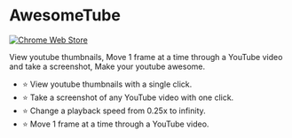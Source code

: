 # AwesomeTube

<a rel="noreferrer noopener" href="https://chrome.google.com/webstore/detail/awesometube/ebbpochppfkfbkmkpfmfjahikkboajil"><img alt="Chrome Web Store" src="https://storage.googleapis.com/chrome-gcs-uploader.appspot.com/image/WlD8wC6g8khYWPJUsQceQkhXSlv1/HRs9MPufa1J1h5glNhut.png"></a>

View youtube thumbnails, Move 1 frame at a time through a YouTube video and take a screenshot, Make your youtube awesome.
- ⭐ View youtube thumbnails with a single click.
- ⭐ Take a screenshot of any YouTube video with one click.
- ⭐ Change a playback speed from 0.25x to infinity.
- ⭐ Move 1 frame at a time through a YouTube video.
